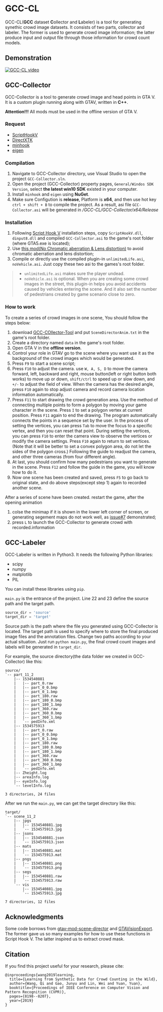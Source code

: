 # GCC-CL

GCC-CL(**GCC** dataset **C**ollector and **L**abeler) is a tool for generating synethic crowd image datasets. It consists of two parts, collector and labeler.  The former is used to generate crowd image information; the latter produce input and output file through those information for crowd count models. 

## Demonstration

[![GCC-CL video](https://github.com/gjy3035/GCC-CL/blob/gh-pages/images/video.jpg?raw=true)](https://youtu.be/Hvl7xWkIueo "GCC dataset Collector and Labeler")

## GCC-Collector

GCC-Collector is a tool to generate crowd image and head points in GTA V. It is a custom plugin running along with GTAV, written in **C++**.

**Attention!!!** All mods must be used in the offline version of GTA V.

### Request
- [ScriptHookV](http://www.dev-c.com/gtav/scripthookv/)
- [DirectXTK](https://github.com/Microsoft/DirectXTK)
- [minhook](https://github.com/TsudaKageyu/minhook)
- [eigen](http://eigen.tuxfamily.org/index.php?title=Main_Page)

### Compilation

1. Navigate to GCC-Collector directory, use Visual Studio to open the project `GCC-Collector.sln`.
2. Open the project (GCC-Collector) property pages, `General/Windos SDK Version`, select **the latest win10 SDK** existed in your computer.
3. Install `minhook` and `eigen` using  **NuGet**.
4. Make sure Configution is **release**, Platform is **x64**, and then use hot key `ctrl + shift + B` to compile the project. As a result, asi file `GCC-Collector.asi` will be generated in */GCC-CL/GCC-Collector/x64/Release*

### Installation

1. Following [Script Hook V](http://www.dev-c.com/gtav/scripthookv/) installation steps, copy `ScriptHookV.dll`, `dinput8.dll` and compiled `GCC-Collector.asi` to the game's root folder (where GTA5.exe is located);
2. Use [this mod(No Chromatic aberration & Lens distortion)](https://www.gta5-mods.com/misc/no-chromatic-aberration-lens-distortion-1-41) to avoid chromatic aberration and lens distortion;
3. Compile or directly use the compiled plugin-in `unlimitedLife.asi`, `noVehicle.asi`. Just copy these two asi to the games's root folder.
> - `unlimitedLife.asi` makes sure the player undead. 
> - `noVehicle.asi` is optional. When you are creating some crowd images in the street, this plugin-in helps you avoid accidents caused by vehicles entering the scene. And it also set the number of pedestrians created by game scenario close to zero.

### How to work

To create a series of crowd images in one scene, You should follow the steps below:
1. download [GCC-COllector-Tool](https://github.com/gjy3035/GCC-CL/releases) and put `SceneDirectorAnim.txt` in the game's root folder.
2. Create a directory named `data` in the game's root folder.
3. Open GTA V in the **offline version**.
4. Control your role in GTAV go to the scene where you want use it as the background of the crowd images which would be generated.
5. Press `F9` to start a scene script;
6. Press `F10` to adjust the camera. use `W, A, S, D` to move the camera forward, left, backward and right, mouse button(left or right button both works) to move up or down, `shift/ctrl` to speed up or slow down, and `+/-` to adjust the field of view. When the camera has the desired angle, press `F10` again to stop adjust camera and record camera location information automatically.
7. Press `F11` to start drawing the crowd generation area. Use the method of connecting multiple points to form a polygon by moving your game character in the scene. Press `I` to set a polygon vertex at current position. Press `F11` again to end the drawing. The program automatically connects the points in a sequence set by the user. In the process of setting the vertices, you can press `Tab` to move the focus to a specific vertex, and then you can reset that point. During setting the vertices, you can press `F10` to enter the camera view to observe the vertices or modify the camera settings. Press `F10` again to return to set vertices. (Note that it will be better to set a convex polygon area, do not let the sides of the polygon cross.) Following the guide to readjust the camera, and other three cameras (from four different angle). 
8. At last, you should confirm how many pedestrians you want to generate in the scene. Press `F12` and follow the guide in the game, you will know how to do it.
9. Now one scene has been created and saved, press `F5` to go back to original state, and do above steps(except step 1) again to recorded another scene.

After a series of scene have been created. restart the game, after the opening animation
1. colse the minimap if it is shown in the lower left corner of screen, or generating segement maps do not work well, as [issue#7](https://github.com/gjy3035/GCC-CL/issues/7) demonstrated;
2. press `L` to launch the GCC-Collector to generate crowd with recorded.information

## GCC-Labeler

GCC-Labeler is written in Python3. It needs the following Python libraries:
- scipy
- numpy
- matplotlib
- PIL

You can install these libraries using `pip`.

`main.py` is the entrance of the project. Line 22 and 23 define the source path and the target path.
``` python
source_dir = 'source'
target_dir = 'target'
```
Source path is the path where the file you generated using GCC-Collector is located. The target path is used to specify where to store the final produced image files and the annotation files. Change two paths according to your actual situation. Just run `python main.py`, the final crowd count images and labels will be generated in `target_dir`.

For example, the source directory(the data folder we created in GCC-Collector) like this:
```
source/
`-- part_11_2
    |-- 1534540881
    |   |-- part_0.raw
    |   |-- part_0_0.bmp
    |   |-- part_0_1.bmp
    |   |-- part_180.raw
    |   |-- part_180_0.bmp
    |   |-- part_180_1.bmp
    |   |-- part_360.raw
    |   |-- part_360_0.bmp
    |   |-- part_360_1.bmp
    |   `-- pedInfo.xml
    |-- 1534575913
    |   |-- part_0.raw
    |   |-- part_0_0.bmp
    |   |-- part_0_1.bmp
    |   |-- part_180.raw
    |   |-- part_180_0.bmp
    |   |-- part_180_1.bmp
    |   |-- part_360.raw
    |   |-- part_360_0.bmp
    |   |-- part_360_1.bmp
    |   `-- pedInfo.xml
    |-- Zheight.log
    |-- areaInfo.log
    |-- eyeInfo.log
    `-- levelInfo.log

3 directories, 24 files
```
After we run the `main.py`, we can get the target directory like this:
```
target/
`-- scene_11_2
    |-- jpgs
    |   |-- 1534540881.jpg
    |   `-- 1534575913.jpg
    |-- jsons
    |   |-- 1534540881.json
    |   `-- 1534575913.json
    |-- mats
    |   |-- 1534540881.mat
    |   `-- 1534575913.mat
    |-- pngs
    |   |-- 1534540881.png
    |   `-- 1534575913.png
    |-- segs
    |   |-- 1534540881.raw
    |   `-- 1534575913.raw
    `-- vis
        |-- 1534540881.jpg
        `-- 1534575913.jpg

7 directories, 12 files
```

## Acknowledgments

Some code borrows from [gtav-mod-scene-director](https://github.com/elsewhat/gtav-mod-scene-director) and [GTAVisionExport](https://github.com/umautobots/GTAVisionExport). The former gave us so many examples for how to use these functions in Script Hook V. The latter inspired us to extract crowd mask.

## Citation

If you find this project useful for your research, please cite:
```
@inproceedings{wang2019learning,
  title={Learning from Synthetic Data for Crowd Counting in the Wild},
  author={Wang, Qi and Gao, Junyu and Lin, Wei and Yuan, Yuan},
  booktitle={Proceedings of IEEE Conference on Computer Vision and Pattern Recognition (CVPR)},
  pages={8198--8207},
  year={2019}
}
```
